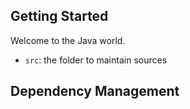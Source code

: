 ## Getting Started

Welcome to the Java world. 

- `src`: the folder to maintain sources


## Dependency Management

